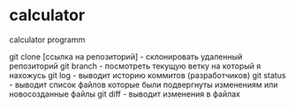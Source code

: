# calculator
calculator programm

git clone [ссылка на репозиторий] - склонировать удаленный репозиторий
git branch - посмотреть текущую ветку на который я нахожусь
git log - выводит историю коммитов (разработчиков)
git status - выводит список файлов которые были подвергнуты изменениям или новосозданные файлы git diff - выводит изменения в файлах

